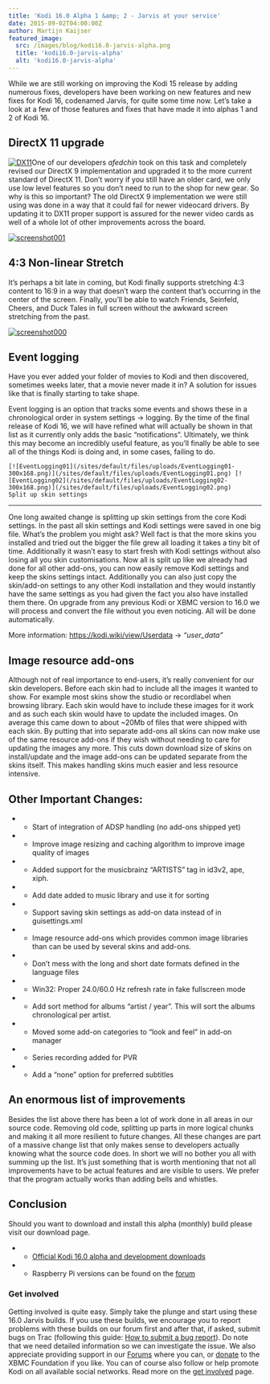 ```yaml
---
title: 'Kodi 16.0 Alpha 1 &amp; 2 - Jarvis at your service'
date: 2015-09-02T04:00:00Z
author: Martijn Kaijser
featured_image:
  src: /images/blog/kodi16.0-jarvis-alpha.png
  title: 'kodi16.0-jarvis-alpha'
  alt: 'kodi16.0-jarvis-alpha'
---
```

While we are still working on improving the Kodi 15 release by adding numerous fixes, developers have been working on new features and new fixes for Kodi 16, codenamed Jarvis, for quite some time now. Let’s take a look at a few of those features and fixes that have made it into alphas 1 and 2 of Kodi 16.

 DirectX 11 upgrade
------------------

 [![DX11](/sites/default/files/uploads/DX11.png)](/sites/default/files/uploads/DX11.png)One of our developers *afedchin* took on this task and completely revised our DirectX 9 implementation and upgraded it to the more current standard of DirectX 11. Don’t worry if you still have an older card, we only use low level features so you don’t need to run to the shop for new gear. So why is this so important? The old DirectX 9 implementation we were still using was done in a way that it could fail for newer videocard drivers. By updating it to DX11 proper support is assured for the newer video cards as well of a whole lot of other improvements across the board.

 [![screenshot001](/sites/default/files/uploads/screenshot0011-800x456.png)](/sites/default/files/uploads/screenshot0011.png)

 4:3 Non-linear Stretch
----------------------

 It’s perhaps a bit late in coming, but Kodi finally supports stretching 4:3 content to 16:9 in a way that doesn’t warp the content that’s occurring in the center of the screen. Finally, you’ll be able to watch Friends, Seinfeld, Cheers, and Duck Tales in full screen without the awkward screen stretching from the past.

 [![screenshot000](/sites/default/files/uploads/screenshot0001-800x449.png)](/sites/default/files/uploads/screenshot0001.png)

 Event logging
-------------

 Have you ever added your folder of movies to Kodi and then discovered, sometimes weeks later, that a movie never made it in? A solution for issues like that is finally starting to take shape.

 Event logging is an option that tracks some events and shows these in a chronological order in system settings -\> logging. By the time of the final release of Kodi 16, we will have refined what will actually be shown in that list as it currently only adds the basic “notifications”. Ultimately, we think this may become an incredibly useful feature, as you’ll finally be able to see all of the things Kodi is doing and, in some cases, failing to do.

    [![EventLogging01](/sites/default/files/uploads/EventLogging01-300x168.png)](/sites/default/files/uploads/EventLogging01.png) [![EventLogging02](/sites/default/files/uploads/EventLogging02-300x168.png)](/sites/default/files/uploads/EventLogging02.png)    Split up skin settings
----------------------

 One long awaited change is splitting up skin settings from the core Kodi settings. In the past all skin settings and Kodi settings were saved in one big file. What’s the problem you might ask? Well fact is that the more skins you installed and tried out the bigger the file grew all loading it takes a tiny bit of time. Additionally it wasn’t easy to start fresh with Kodi settings without also losing all you skin customisations. Now all is split up like we already had done for all other add-ons, you can now easily remove Kodi settings and keep the skins settings intact. Additionally you can also just copy the skin/add-on settings to any other Kodi installation and they would instantly have the same settings as you had given the fact you also have installed them there. On upgrade from any previous Kodi or XBMC version to 16.0 we will process and convert the file without you even noticing. All will be done automatically.

 More information: <https://kodi.wiki/view/Userdata> -\> *“user\_data”*

 Image resource add-ons
----------------------

 Although not of real importance to end-users, it’s really convenient for our skin developers. Before each skin had to include all the images it wanted to show. For example most skins show the studio or recordlabel when browsing library. Each skin would have to include these images for it work and as such each skin would have to update the included images. On average this came down to about ~20Mb of files that were shipped with each skin. By putting that into separate add-ons all skins can now make use of the same resource add-ons if they wish without needing to care for updating the images any more. This cuts down download size of skins on install/update and the image add-ons can be updated separate from the skins itself. This makes handling skins much easier and less resource intensive.

 Other Important Changes:
------------------------

 
 * * Start of integration of ADSP handling (no add-ons shipped yet)
 * * Improve image resizing and caching algorithm to improve image quality of images
 * * Added support for the musicbrainz “ARTISTS” tag in id3v2, ape, xiph.
 * * Add date added to music library and use it for sorting
 * * Support saving skin settings as add-on data instead of in guisettings.xml
 * * Image resource add-ons which provides common image libraries than can be used by several skins and add-ons.
 * * Don’t mess with the long and short date formats defined in the language files
 * * Win32: Proper 24.0/60.0 Hz refresh rate in fake fullscreen mode
 * * Add sort method for albums “artist / year”. This will sort the albums chronological per artist.
 * * Moved some add-on categories to “look and feel” in add-on manager
 * * Series recording added for PVR
 * * Add a “none” option for preferred subtitles
 
 An enormous list of improvements
--------------------------------

 Besides the list above there has been a lot of work done in all areas in our source code. Removing old code, splitting up parts in more logical chunks and making it all more resilient to future changes. All these changes are part of a massive change list that only makes sense to developers actually knowing what the source code does. In short we will no bother you all with summing up the list. It’s just something that is worth mentioning that not all improvements have to be actual features and are visible to users. We prefer that the program actually works than adding bells and whistles.

  Conclusion
----------

 Should you want to download and install this alpha (monthly) build please visit our download page.

 
 * * [Official Kodi 16.0 alpha and development downloads](/download)
 * * Raspberry Pi versions can be found on the [forum](https://forum.kodi.tv/forumdisplay.php?fid=166)
 
 ### Get involved

 Getting involved is quite easy. Simply take the plunge and start using these 16.0 Jarvis builds. If you use these builds, we encourage you to report problems with these builds on our forum first and after that, if asked, submit bugs on Trac (following this guide: [How to submit a bug report](https://kodi.wiki/view/HOW-TO:Submit_a_bug_report)). Do note that we need detailed information so we can investigate the issue. We also appreciate providing support in our [Forums](https://forum.kodi.tv/ "Kodi Forums") where you can, or [donate](/contribute/donate "XBMC Foundation Donations") to the XBMC Foundation if you like. You can of course also follow or help promote Kodi on all available social networks. Read more on the [get involved](/get-involved) page.

 